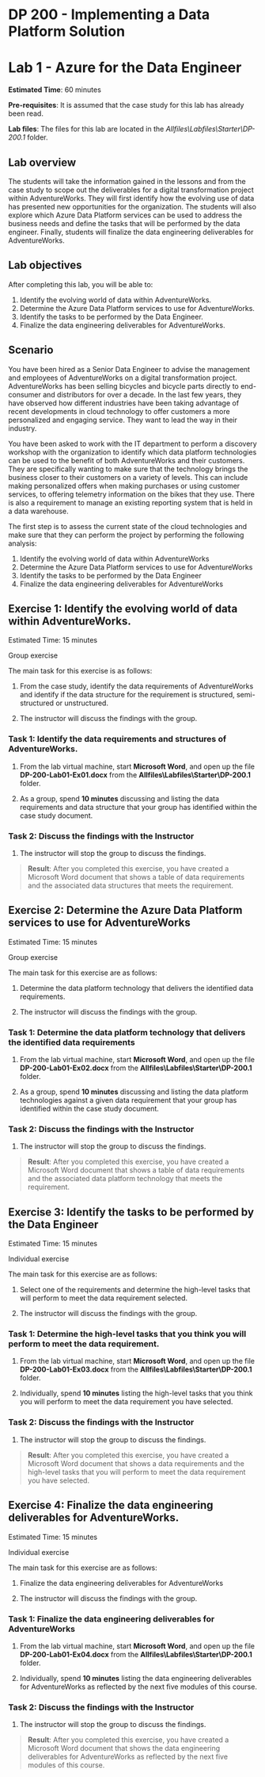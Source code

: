 ﻿# DP 200 - Implementing a Data Platform Solution
# Lab 1 - Azure for the Data Engineer

**Estimated Time**: 60 minutes

**Pre-requisites**: It is assumed that the case study for this lab has already been read.

**Lab files**: The files for this lab are located in the _Allfiles\Labfiles\Starter\DP-200.1_ folder.

## Lab overview

The students will take the information gained in the lessons and from the case study to scope out the deliverables for a digital transformation project within AdventureWorks. They will first identify how the evolving use of data has presented new opportunities for the organization. The students will also explore which Azure Data Platform services can be used to address the business needs and define the tasks that will be performed by the data engineer. Finally, students will finalize the data engineering deliverables for AdventureWorks.

## Lab objectives
  
After completing this lab, you will be able to:

1. Identify the evolving world of data within AdventureWorks.
2. Determine the Azure Data Platform services to use for AdventureWorks.
3. Identify the tasks to be performed by the Data Engineer.
4. Finalize the data engineering deliverables for AdventureWorks.

## Scenario
  
You have been hired as a Senior Data Engineer to advise the management and employees of AdventureWorks on a digital transformation project.  AdventureWorks has been selling bicycles and bicycle parts directly to end-consumer and distributors for over a decade. In the last few years, they have observed how different industries have been taking advantage of recent developments in cloud technology to offer customers a more personalized and engaging service. They want to lead the way in their industry.

You have been asked to work with the IT department to perform a discovery workshop with the organization to identify which data platform technologies can be used to the benefit of both AdventureWorks and their customers. They are specifically wanting to make sure that the technology brings the business closer to their customers on a variety of levels. This can include making personalized offers when making purchases or using customer services, to offering telemetry information on the bikes that they use. There is also a requirement to manage an existing reporting system that is held in a data warehouse.

The first step is to assess the current state of the cloud technologies and make sure that they can perform the project by performing the following analysis:

1. Identify the evolving world of data within AdventureWorks
2. Determine the Azure Data Platform services to use for AdventureWorks
3. Identify the tasks to be performed by the Data Engineer
4. Finalize the data engineering deliverables for AdventureWorks

## Exercise 1: Identify the evolving world of data within AdventureWorks.

Estimated Time: 15 minutes

Group exercise
  
The main task for this exercise is as follows:

1. From the case study, identify the data requirements of AdventureWorks and identify if the data structure for the requirement is structured, semi-structured or unstructured.

1. The instructor will discuss the findings with the group.

### Task 1: Identify the data requirements and structures of AdventureWorks.

1. From the lab virtual machine, start **Microsoft Word**, and open up the file **DP-200-Lab01-Ex01.docx** from the **Allfiles\Labfiles\Starter\DP-200.1** folder.

1. As a group, spend **10 minutes** discussing and listing the data requirements and data structure that your group has identified within the case study document.

### Task 2: Discuss the findings with the Instructor

1. The instructor will stop the group to discuss the findings.

> **Result**: After you completed this exercise, you have created a Microsoft Word document that shows a table of data requirements and the associated data structures that meets the requirement.

## Exercise 2: Determine the Azure Data Platform services to use for AdventureWorks
  
Estimated Time: 15 minutes

Group exercise
  
The main task for this exercise are as follows:

1. Determine the data platform technology that delivers the identified data requirements.

1. The instructor will discuss the findings with the group.

### Task 1: Determine the data platform technology that delivers the identified data requirements

1. From the lab virtual machine, start **Microsoft Word**, and open up the file **DP-200-Lab01-Ex02.docx** from the **Allfiles\Labfiles\Starter\DP-200.1** folder.

1. As a group, spend **10 minutes** discussing and listing the data platform technologies against a given data requirement that your group has identified within the case study document.

### Task 2: Discuss the findings with the Instructor

1. The instructor will stop the group to discuss the findings.

> **Result**: After you completed this exercise, you have created a Microsoft Word document that shows a table of data requirements and the associated data platform technology that meets the requirement.

## Exercise 3: Identify the tasks to be performed by the Data Engineer
  
Estimated Time: 15 minutes

Individual exercise
  
The main task for this exercise are as follows:

1. Select one of the requirements and determine the high-level tasks that will perform to meet the data requirement selected.

1. The instructor will discuss the findings with the group.

### Task 1: Determine the high-level tasks that you think you will perform to meet the data requirement.

1. From the lab virtual machine, start **Microsoft Word**, and open up the file **DP-200-Lab01-Ex03.docx** from the **Allfiles\Labfiles\Starter\DP-200.1** folder.

1. Individually, spend **10 minutes** listing the high-level tasks that you think you will perform to meet the data requirement you have selected.

### Task 2: Discuss the findings with the Instructor

1. The instructor will stop the group to discuss the findings.

> **Result**: After you completed this exercise, you have created a Microsoft Word document that shows a data requirements and the high-level tasks that you will perform to meet the data requirement you have selected.

## Exercise 4: Finalize the data engineering deliverables for AdventureWorks.
  
Estimated Time: 15 minutes

Individual exercise
  
The main task for this exercise are as follows:

1. Finalize the data engineering deliverables for AdventureWorks

1. The instructor will discuss the findings with the group.

### Task 1: Finalize the data engineering deliverables for AdventureWorks

1. From the lab virtual machine, start **Microsoft Word**, and open up the file **DP-200-Lab01-Ex04.docx** from the **Allfiles\Labfiles\Starter\DP-200.1** folder.

1. Individually, spend **10 minutes** listing the data engineering deliverables for AdventureWorks as reflected by the next five modules of this course.

### Task 2: Discuss the findings with the Instructor

1. The instructor will stop the group to discuss the findings.

> **Result**: After you completed this exercise, you have created a Microsoft Word document that shows the data engineering deliverables for AdventureWorks as reflected by the next five modules of this course.
